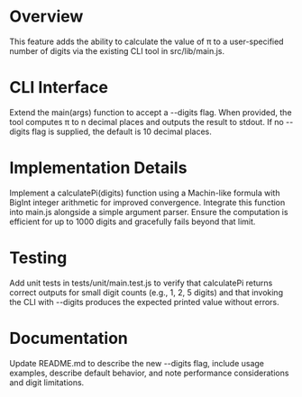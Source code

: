 # Overview
This feature adds the ability to calculate the value of π to a user-specified number of digits via the existing CLI tool in src/lib/main.js.

# CLI Interface
Extend the main(args) function to accept a --digits <n> flag. When provided, the tool computes π to n decimal places and outputs the result to stdout. If no --digits flag is supplied, the default is 10 decimal places.

# Implementation Details
Implement a calculatePi(digits) function using a Machin-like formula with BigInt integer arithmetic for improved convergence. Integrate this function into main.js alongside a simple argument parser. Ensure the computation is efficient for up to 1000 digits and gracefully fails beyond that limit.

# Testing
Add unit tests in tests/unit/main.test.js to verify that calculatePi returns correct outputs for small digit counts (e.g., 1, 2, 5 digits) and that invoking the CLI with --digits produces the expected printed value without errors.

# Documentation
Update README.md to describe the new --digits flag, include usage examples, describe default behavior, and note performance considerations and digit limitations.